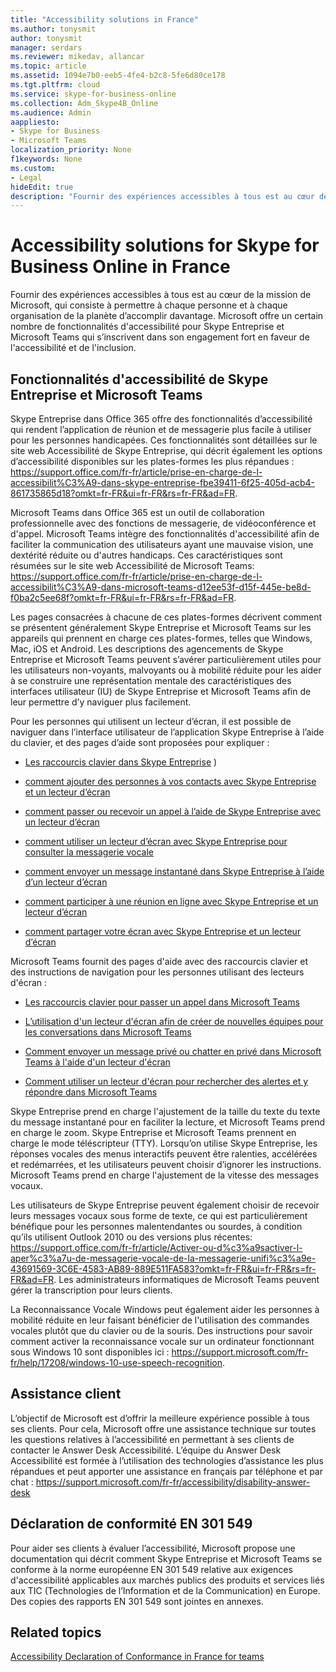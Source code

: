 ```yaml
---
title: "Accessibility solutions in France"
ms.author: tonysmit
author: tonysmit
manager: serdars
ms.reviewer: mikedav, allancar
ms.topic: article
ms.assetid: 1094e7b0-eeb5-4fe4-b2c8-5fe6d80ce178
ms.tgt.pltfrm: cloud
ms.service: skype-for-business-online
ms.collection: Adm_Skype4B_Online
ms.audience: Admin
aappliesto:
- Skype for Business
- Microsoft Teams
localization_priority: None
f1keywords: None
ms.custom:
- Legal
hideEdit: true
description: "Fournir des expériences accessibles à tous est au cœur de la mission de Microsoft, qui consiste à  permettre à chaque personne et à chaque organisation de la planète d’accomplir davantage. Microsoft offre un certain nombre de fonctionnalités d'accessibilité pour Skype Entreprise et Microsoft Teams qui s’inscrivent dans son engagement fort en faveur de l'accessibilité et de l'inclusion."
---
```


# Accessibility solutions for Skype for Business Online in France

Fournir des expériences accessibles à tous est au cœur de la mission de Microsoft, qui consiste à  permettre à chaque personne et à chaque organisation de la planète d’accomplir davantage. Microsoft offre un certain nombre de fonctionnalités d'accessibilité pour Skype Entreprise et Microsoft Teams qui s’inscrivent dans son engagement fort en faveur de l'accessibilité et de l'inclusion.
  
## Fonctionnalités d'accessibilité de Skype Entreprise et Microsoft Teams

Skype Entreprise dans Office 365 offre des fonctionnalités d’accessibilité qui rendent l’application de réunion et de messagerie plus facile à utiliser pour les personnes handicapées. Ces fonctionnalités sont détaillées sur le site web Accessibilité de Skype Entreprise, qui décrit également les options d’accessibilité disponibles sur les plates-formes les plus répandues : https://support.office.com/fr-fr/article/prise-en-charge-de-l-accessibilit%C3%A9-dans-skype-entreprise-fbe39411-6f25-405d-acb4-861735865d18?omkt=fr-FR&ui=fr-FR&rs=fr-FR&ad=FR.
  
Microsoft Teams dans Office 365 est un outil de collaboration professionnelle avec des fonctions de messagerie, de vidéoconférence et d'appel. Microsoft Teams intègre des fonctionnalités d'accessibilité afin de faciliter la communication des utilisateurs ayant une mauvaise vision, une dextérité réduite ou d'autres handicaps. Ces caractéristiques sont résumées sur le site web Accessibilité de Microsoft Teams: https://support.office.com/fr-fr/article/prise-en-charge-de-l-accessibilit%C3%A9-dans-microsoft-teams-d12ee53f-d15f-445e-be8d-f0ba2c5ee68f?omkt=fr-FR&ui=fr-FR&rs=fr-FR&ad=FR.  
  
Les pages consacrées à chacune de ces plates-formes décrivent comment se présentent généralement Skype Entreprise et Microsoft Teams sur les appareils qui prennent en charge ces plates-formes, telles que Windows, Mac, iOS et Android.  Les descriptions des agencements de Skype Entreprise et Microsoft Teams peuvent s’avérer particulièrement utiles pour les utilisateurs non-voyants, malvoyants ou à mobilité réduite pour les aider à se construire une représentation mentale des caractéristiques des interfaces utilisateur (IU) de Skype Entreprise et Microsoft Teams afin de leur permettre d’y naviguer plus facilement. 

Pour les personnes qui utilisent un lecteur d’écran, il est possible de naviguer dans l’interface utilisateur de l’application Skype Entreprise à l’aide du clavier, et des pages d’aide sont proposées pour expliquer : 
  
- [Les raccourcis clavier dans Skype Entreprise](https://support.office.com/fr-fr/article/Raccourcis-clavier-dans-Skype-entreprise-42ff538f-67f2-4752-afe8-7169c207f659?omkt=fr-FR&ui=fr-FR&rs=fr-FR&ad=FR) )
    
- [comment ajouter des personnes à vos contacts avec Skype Entreprise et un lecteur d’écran](https://support.office.com/fr-fr/article/Ajouter-des-personnes-%c3%a0-vos-contacts-avec-Skype-Entreprise-et-un-lecteur-d-%c3%a9cran-669b53a4-9dd1-4506-8fe2-aee42d8bafe8?omkt=fr-FR&ui=fr-FR&rs=fr-FR&ad=FR)
    
- [comment passer ou recevoir un appel à l’aide de Skype Entreprise avec un lecteur d’écran](https://support.office.com/fr-fr/article/Passer-ou-recevoir-un-appel-%c3%a0-l-aide-de-Skype-Entreprise-avec-un-lecteur-d-%c3%a9cran-d73b5b49-080f-436f-802c-208b958204e4?omkt=fr-FR&ui=fr-FR&rs=fr-FR&ad=FR)
    
- [comment utiliser un lecteur d’écran avec Skype Entreprise pour consulter la messagerie vocale](https://support.office.com/fr-fr/article/Utiliser-un-lecteur-d-%c3%a9cran-avec-Skype-Entreprise-pour-consulter-la-messagerie-vocale-6e2f9f74-980b-42c7-92d8-e2afbe69b7d9?omkt=fr-FR&ui=fr-FR&rs=fr-FR&ad=FR)
    
- [comment envoyer un message instantané dans Skype Entreprise à l’aide d’un lecteur d’écran](https://support.office.com/fr-fr/article/Envoi-d-un-message-instantan%c3%a9-dans-Skype-Entreprise-%c3%a0-l-aide-d-un-lecteur-d-%c3%a9cran-e7059839-94fb-4f73-92b4-76de51133f2e?omkt=fr-FR&ui=fr-FR&rs=fr-FR&ad=FR)
    
- [comment participer à une réunion en ligne avec Skype Entreprise et un lecteur d’écran](https://support.office.com/fr-fr/article/Participer-%c3%a0-une-r%c3%a9union-en-ligne-avec-Skype-Entreprise-et-un-lecteur-d-%c3%a9cran-68e8a11a-8796-4ce9-89d6-38a15b6da456?omkt=fr-FR&ui=fr-FR&rs=fr-FR&ad=FR)
    
- [comment partager votre écran avec Skype Entreprise et un lecteur d’écran](https://support.office.com/fr-fr/article/Partager-votre-%c3%a9cran-avec-Skype-Entreprise-et-un-lecteur-d-%c3%a9cran-678ce631-1499-4a24-8d32-a68498ce9ff4?omkt=fr-FR&ui=fr-FR&rs=fr-FR&ad=FR)
    
Microsoft Teams fournit des pages d'aide avec des raccourcis clavier et des instructions de navigation pour les personnes utilisant des lecteurs d'écran :

- [Les raccourcis clavier pour passer un appel dans Microsoft Teams](https://support.office.com/fr-fr/article/raccourcis-clavier-de-microsoft-teams-2e8e2a70-e8d8-4a19-949b-4c36dd5292d2?omkt=fr-FR&ui=fr-FR&rs=fr-FR&ad=FR) 

- [L’utilisation d'un lecteur d'écran afin de créer de nouvelles équipes pour les conversations dans Microsoft Teams](https://support.office.com/fr-fr/article/utiliser-un-lecteur-d-%C3%A9cran-pour-cr%C3%A9er-des-%C3%A9quipes-dans-microsoft-teams-fcd5a839-0458-47d2-9688-7cffb66779c5?omkt=fr-FR&ui=fr-FR&rs=fr-FR&ad=FR)  

- [Comment envoyer un message privé ou chatter en privé dans Microsoft Teams à l'aide d'un lecteur d'écran](https://support.office.com/fr-fr/article/utiliser-un-lecteur-d-%C3%A9cran-pour-envoyer-un-message-ou-discuter-en-priv%C3%A9-dans-microsoft-teams-c99901c9-00dc-44d4-8921-4aa120bf298b?omkt=fr-FR&ui=fr-FR&rs=fr-FR&ad=FR) 

- [Comment utiliser un lecteur d'écran pour rechercher des alertes et y répondre dans Microsoft Teams](https://support.office.com/fr-fr/article/utiliser-un-lecteur-d-%C3%A9cran-pour-rechercher-des-alertes-et-y-r%C3%A9pondre-dans-microsoft-teams-8290757e-789d-4e5a-a2ac-9ae4a07d55c2?omkt=fr-FR&ui=fr-FR&rs=fr-FR&ad=FR)  

Skype Entreprise prend en charge l'ajustement de la taille du texte du texte du message instantané pour en faciliter la lecture, et Microsoft Teams prend en charge le zoom. Skype Entreprise et Microsoft Teams prennent en charge le mode téléscripteur (TTY). Lorsqu’on utilise Skype Entreprise, les réponses vocales des menus interactifs peuvent être ralenties, accélérées et redémarrées, et les utilisateurs peuvent choisir d’ignorer les instructions. Microsoft Teams prend en charge l'ajustement de la vitesse des messages vocaux.

Les utilisateurs de Skype Entreprise peuvent également choisir de recevoir leurs messages vocaux sous forme de texte, ce qui est particulièrement bénéfique pour les personnes malentendantes ou sourdes, à condition qu’ils utilisent Outlook 2010 ou des versions plus récentes: https://support.office.com/fr-fr/article/Activer-ou-d%c3%a9sactiver-l-aper%c3%a7u-de-messagerie-vocale-de-la-messagerie-unifi%c3%a9e-43691569-3C6E-4583-AB89-889E511FA583?omkt=fr-FR&ui=fr-FR&rs=fr-FR&ad=FR. Les administrateurs informatiques de Microsoft Teams peuvent gérer la transcription pour leurs clients. 

La Reconnaissance Vocale Windows peut également aider les personnes à mobilité réduite en leur faisant bénéficier de l'utilisation des commandes vocales plutôt que du clavier ou de la souris. Des instructions pour savoir comment activer la reconnaissance vocale sur un ordinateur fonctionnant sous Windows 10 sont disponibles ici : https://support.microsoft.com/fr-fr/help/17208/windows-10-use-speech-recognition. 
  
## Assistance client

L’objectif de Microsoft est d’offrir la meilleure expérience possible à tous ses clients. Pour cela, Microsoft offre une assistance technique sur toutes les questions relatives à l’accessibilité en permettant à ses clients de contacter le Answer Desk Accessibilité. L’équipe du Answer Desk Accessibilité est formée à l’utilisation des technologies d’assistance les plus répandues et peut apporter une assistance en français par téléphone et par chat : https://support.microsoft.com/fr-fr/accessibility/disability-answer-desk
  
## Déclaration de conformité EN 301 549

Pour aider ses clients à évaluer l’accessibilité, Microsoft propose une documentation qui décrit comment Skype Entreprise et Microsoft Teams se conforme à la norme européenne EN 301 549 relative aux exigences d'accessibilité applicables aux marchés publics des produits et services liés aux TIC (Technologies de l’Information et de la Communication) en Europe. Des copies des rapports EN 301 549 sont jointes en annexes.  
  
 ## Related topics
[Accessibility Declaration of Conformance in France for teams](/Teams/accessibility-declaration-of-conformance-in-france-for-teams.md)

